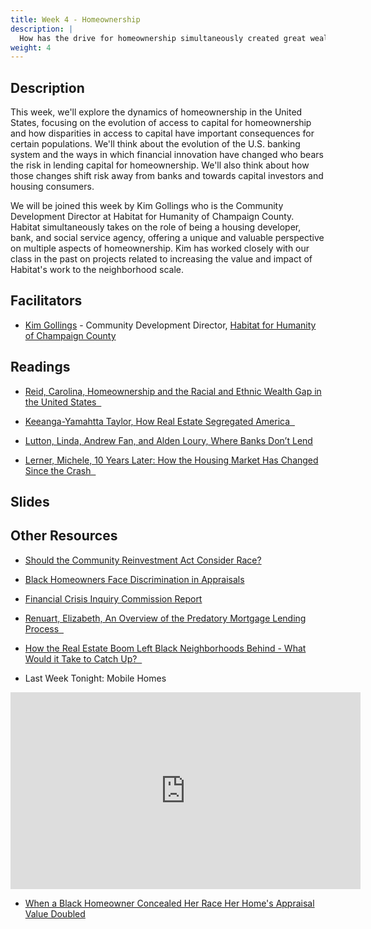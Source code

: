 ```yaml
---
title: Week 4 - Homeownership
description: |
  How has the drive for homeownership simultaneously created great wealth and new risks for households?
weight: 4
---
```

## Description

This week, we'll explore the dynamics of homeownership in the United States, focusing on the evolution of access to capital for homeownership and how disparities in access to capital have important consequences for certain populations. We'll think about the evolution of the U.S. banking system and the ways in which financial innovation have changed who bears the risk in lending capital for homeownership. We'll also think about how those changes shift risk away from banks and towards capital investors and housing consumers.

We will be joined this week by Kim Gollings who is the Community Development Director at Habitat for Humanity of Champaign County. Habitat simultaneously takes on the role of being a housing developer, bank, and social service agency, offering a unique and valuable perspective on multiple aspects of homeownership. Kim has worked closely with our class in the past on projects related to increasing the value and impact of Habitat's work to the neighborhood scale.

## Facilitators

* [Kim Gollings](https://cuhabitat.org/team/chris-linn/) - Community Development Director, [Habitat for Humanity of Champaign County](https://cuhabitat.org)

## Readings

* [Reid, Carolina, Homeownership and the Racial and Ethnic Wealth Gap in the United States &nbsp;<i class="fas fa-cloud-download-alt"></i>](https://uofi.box.com/s/7krnn22nc1l54rzsbjtm85uml4cvqtzs)

* [Keeanga-Yamahtta Taylor, How Real Estate Segregated America &nbsp;<i class="fas fa-cloud-download-alt"></i>](https://uofi.box.com/s/nhtsryikh3vx9llesrxqq0y91momh6nu)

* [Lutton, Linda, Andrew Fan, and Alden Loury, Where Banks Don’t Lend](https://interactive.wbez.org/2020/banking/disparity/)

* [Lerner, Michele, 10 Years Later: How the Housing Market Has Changed Since the Crash &nbsp;<i class="fas fa-cloud-download-alt"></i>](https://uofi.box.com/s/uosffkmuci1l4nf7xp7d0qhimfwgy1wk)
	
## Slides

## Other Resources

* [Should the Community Reinvestment Act Consider Race?](https://www.urban.org/sites/default/files/publication/105283/should-the-community-reinvestment-act-consider-race_1.pdf)

* [Black Homeowners Face Discrimination in Appraisals](https://www.nytimes.com/2020/08/25/realestate/blacks-minorities-appraisals-discrimination.html)

* [Financial Crisis Inquiry Commission Report](https://www.govinfo.gov/content/pkg/GPO-FCIC/pdf/GPO-FCIC.pdf)

* [Renuart, Elizabeth, An Overview of the Predatory Mortgage Lending Process &nbsp;<i class="fas fa-cloud-download-alt"></i>](https://uofi.box.com/s/p04el32z1mns3j6xm2jvao7q6a5af4u6)

* [How the Real Estate Boom Left Black Neighborhoods Behind - What Would it Take to Catch Up? &nbsp;<i class="far fa-newspaper"></i>](https://www.nytimes.com/2021/12/12/podcasts/the-daily/the-sunday-read-how-the-real-estate-boom-left-black-neighborhoods-behind.html)

* Last Week Tonight: Mobile Homes

<iframe width="560" height="315" src="https://www.youtube-nocookie.com/embed/jCC8fPQOaxU" title="YouTube video player" frameborder="0" allow="accelerometer; autoplay; clipboard-write; encrypted-media; gyroscope; picture-in-picture" allowfullscreen></iframe>

* [When a Black Homeowner Concealed Her Race Her Home's Appraisal Value Doubled](https://www.cnn.com/2021/05/19/homes/black-homeowner-home-appraisal-feseries/index.html)